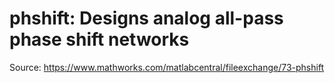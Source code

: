 # phshift: Designs analog all-pass phase shift networks

Source: https://www.mathworks.com/matlabcentral/fileexchange/73-phshift
